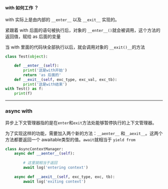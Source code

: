 #### with 如何工作 ？

with 实际上是由内部的 `__enter__` 以及 `__exit__` 实现的。

紧跟着 with 后面的语句被执行后，对象的 `__enter__()`就会被调用，这个方法的返回值，赋给 as 后面的变量

当 with 里面的代码块全部执行以后，就会调用对象的 `__exit()__`的方法

```python
class Test(object):

    def __enter__(self):
        print('这是with开始')
        return 'as 后面的'
    def __exit__(self, exc_type, exc_val, exc_tb):
        print('这是with结束')
with Test() as f:
    print(f)
```



---

### async with

异步上下文管理器指的是在`enter`和`exit`方法处能够暂停执行的上下文管理器。

为了实现这样的功能，需要加入两个新的方法：`__aenter__` 和`__aexit__`。这两个方法都要返回一个 awaitable类型的值。`await`就相当于 `yield from`

```python
class AsyncContextManager:
    async def __aenter__(self):
        
        # 这里就相当于返回
        await log('entering context')
 
    async def __aexit__(self, exc_type, exc, tb):
        await log('exiting context')

```

